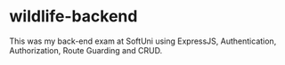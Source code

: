 # wildlife-backend
This was my back-end exam at SoftUni using ExpressJS, Authentication, Authorization, Route Guarding and CRUD.
